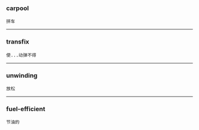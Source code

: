 ### carpool <a name="carpool"></a>
    拼车

---
### transfix <a name="transfix"></a>
    使...动弹不得

---
### unwinding <a name="unwinding"></a>
    放松

---
### fuel-efficient <a name="fuel-efficient"></a>
    节油的

